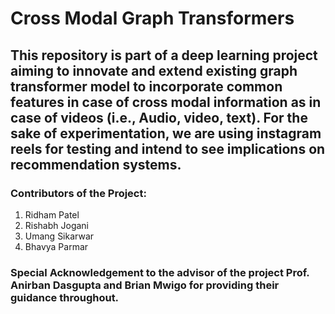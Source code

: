 # Cross Modal Graph Transformers

## This repository is part of a deep learning project aiming to innovate and extend existing graph transformer model to incorporate common features in case of cross modal information as in case of videos (i.e., Audio, video, text). For the sake of experimentation, we are using instagram reels for testing and intend to see implications on recommendation systems.

### Contributors of the Project:

1. Ridham Patel
2. Rishabh Jogani
3. Umang Sikarwar
4. Bhavya Parmar

### Special Acknowledgement to the advisor of the project Prof. Anirban Dasgupta and Brian Mwigo for providing their guidance throughout.
